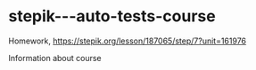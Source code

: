 # stepik---auto-tests-course
Homework, https://stepik.org/lesson/187065/step/7?unit=161976

Information about course
